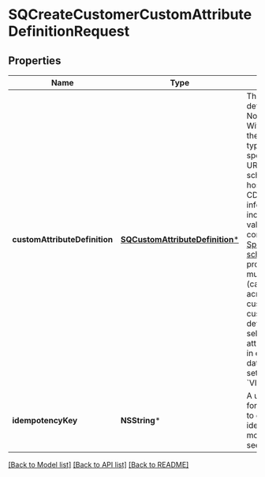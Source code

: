 # SQCreateCustomerCustomAttributeDefinitionRequest

## Properties
Name | Type | Description | Notes
------------ | ------------- | ------------- | -------------
**customAttributeDefinition** | [**SQCustomAttributeDefinition***](SQCustomAttributeDefinition.md) | The custom attribute definition to create. Note the following: - With the exception of the &#x60;Selection&#x60; data type, the &#x60;schema&#x60; is specified as a simple URL to the JSON schema definition hosted on the Square CDN. For more information, including supported values and constraints, see [Specifying the schema](https://developer.squareup.com/docs/customer-custom-attributes-api/custom-attribute-definitions#specify-schema). - If provided, &#x60;name&#x60; must be unique (case-sensitive) across all visible customer-related custom attribute definitions for the seller. - All custom attributes are visible in exported customer data, including those set to &#x60;VISIBILITY_HIDDEN&#x60;. | 
**idempotencyKey** | **NSString*** | A unique identifier for this request, used to ensure idempotency. For more information, see [Idempotency](https://developer.squareup.com/docs/build-basics/common-api-patterns/idempotency). | [optional] 

[[Back to Model list]](../README.md#documentation-for-models) [[Back to API list]](../README.md#documentation-for-api-endpoints) [[Back to README]](../README.md)


